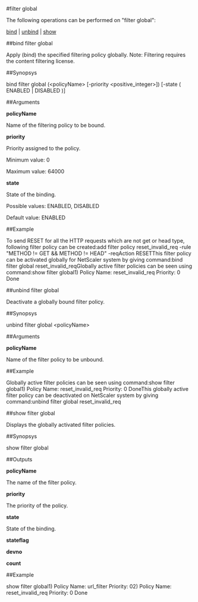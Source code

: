 #filter global

The following operations can be performed on "filter global":


[bind](#bind-filter-global) | [unbind](#unbind-filter-global) | [show](#show-filter-global)

##bind filter global

Apply (bind) the specified filtering policy globally. Note: Filtering requires the content filtering license.


##Synopsys

bind filter global (&lt;policyName>  [-priority &lt;positive_integer>]) [-state ( ENABLED | DISABLED )]


##Arguments

<b>policyName</b>
Name of the filtering policy to be bound.

<b>priority</b>
Priority assigned to the policy.
Minimum value: 0
Maximum value: 64000

<b>state</b>
State of the binding.
Possible values: ENABLED, DISABLED
Default value: ENABLED



##Example

To send RESET for all the HTTP requests which are not get or head type, following filter policy can be created:add filter policy reset_invalid_req -rule "METHOD != GET  && METHOD != HEAD" -reqAction RESETThis filter policy can be activated globally for NetScaler system by giving command:bind filter global reset_invalid_reqGlobally active filter policies can be seen using command:show filter global1)      Policy Name: reset_invalid_req  Priority: 0 Done

##unbind filter global

Deactivate a globally bound filter policy.


##Synopsys

unbind filter global &lt;policyName>


##Arguments

<b>policyName</b>
Name of the filter policy to be unbound.



##Example

Globally active filter policies can be seen using command:show filter global1)      Policy Name: reset_invalid_req  Priority: 0 DoneThis globally active filter policy can be deactivated on NetScaler system by giving command:unbind filter global reset_invalid_req

##show filter global

Displays the globally activated filter policies.


##Synopsys

show filter global


##Outputs

<b>policyName</b>
The name of the filter policy.

<b>priority</b>
The priority of the policy.

<b>state</b>
State of the binding.

<b>stateflag</b>

<b>devno</b>

<b>count</b>



##Example

show filter global1)      Policy Name: url_filter Priority: 02)      Policy Name: reset_invalid_req  Priority: 0 Done

